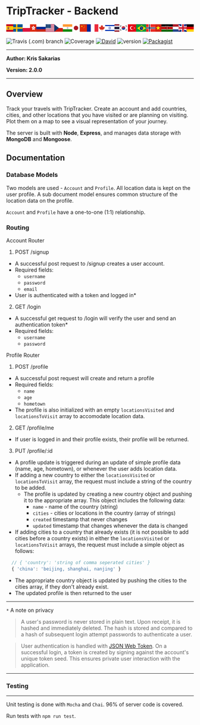 # TripTracker - Backend

<img src="../front/src/assets/flag-banner.png">

![Travis (.com) branch](https://img.shields.io/travis/com/kris71990/travelapp/master.svg?style=popout)
![Coverage](https://img.shields.io/badge/coverage-96%25-bright%20green.svg)
[![David](https://img.shields.io/david/expressjs/express.svg)]( https://github.com/kris71990/travelapp)
![version](https://img.shields.io/badge/version-2.0.0-blue.svg)
[![Packagist](https://img.shields.io/packagist/l/doctrine/orm.svg)](https://github.com/kris71990/travelapp)

---

**Author: Kris Sakarias**

**Version: 2.0.0**

---

## Overview

Track your travels with TripTracker. Create an account and add countries, cities, and other locations that you have visited or are planning on visiting. Plot them on a map to see a visual representation of your journey.

The server is built with **Node**, **Express**, and manages data storage with **MongoDB** and **Mongoose**.

## Documentation

### Database Models

Two models are used - `Account` and `Profile`. All location data is kept on the user profile. A sub document model ensures common structure of the location data on the profile.

`Account` and `Profile` have a one-to-one (1:1) relationship.


### Routing

Account Router

1. POST /signup
  - A successful post request to /signup creates a user account.
  - Required fields:
    - `username`
    - `password`
    - `email`
  - User is authenticated with a token and logged in*

2. GET /login
  - A successful get request to /login will verify the user and send an authentication token*
  - Required fields: 
    - `username`
    - `password`


Profile Router

1. POST /profile
  - A successful post request will create and return a profile
  - Required fields:
    - `name`
    - `age`
    - `hometown`
  - The profile is also initialized with an empty `locationsVisited` and `locationsToVisit` array to accomodate location data.

2. GET /profile/me
  - If user is logged in and their profile exists, their profile will be returned.

3. PUT /profile/:id
  - A profile update is triggered during an update of simple profile data (name, age, hometown), or whenever the user adds location data.
  - If adding a new country to either the `locationsVisited` or `locationsToVisit` array, the request must include a string of the country to be added.
    - The profile is updated by creating a new country object and pushing it to the appropriate array. This object includes the following data:
      - `name` - name of the country (string)
      - `cities` - cities or locations in the country (array of strings) 
      - `created` timestamp that never changes
      - `updated` timestamp that changes whenever the data is changed
  - If adding cities to a country that already exists (it is not possible to add cities before a country exists) in either the `locationsVisited` or `locationsToVisit` arrays, the request must include a simple object as follows:
  ```javascript
    // { 'country': 'string of comma seperated cities' }
    { 'china': 'beijing, shanghai, nanjing' }
  ```
  - The appropriate country object is updated by pushing the cities to the cities array, if they don't already exist.
  - The updated profile is then returned to the user 

---
`*` A note on privacy

> A user's password is never stored in plain text. Upon receipt, it is hashed and immediately deleted. The hash is stored and compared to a hash of subsequent login attempt passwords to authenticate a user.

> User authentication is handled with [JSON Web Token](https://jwt.io). On a successful login, a token is created by signing against the account's unique token seed. This ensures private user interaction with the application. 

---
### Testing
---

Unit testing is done with `Mocha` and `Chai`. 96% of server code is covered.

Run tests with `npm run test`.